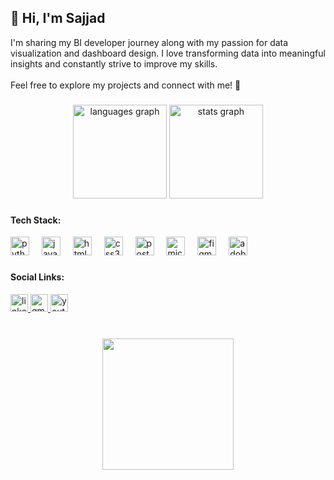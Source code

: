 <h2 align="left">👋 Hi, I'm Sajjad</h2>

<p align="left">I'm sharing my BI developer journey along with my passion for data visualization and dashboard design. I love transforming data into meaningful insights and constantly strive to improve my skills.<br><br>Feel free to explore my projects and connect with me! 🚀</p>



###

<div align="center">
  <img src="https://github-readme-stats.vercel.app/api/top-langs?username=Dashboard-Design&locale=en&hide_title=false&layout=compact&card_width=320&langs_count=6&theme=vue&hide_border=false" height="150" alt="languages graph"  />
  <img src="https://github-readme-stats.vercel.app/api?username=Dashboard-Design&hide_title=false&hide_rank=false&show_icons=true&include_all_commits=true&count_private=true&disable_animations=false&theme=vue&locale=en&hide_border=false" height="150" alt="stats graph"  />
</div>



###

<div align="left">
  <h4 align="left">Tech Stack: </h4>
  <img src="https://cdn.jsdelivr.net/gh/devicons/devicon/icons/python/python-original.svg" height="30" alt="python logo"  />
  <img width="12" />
  <img src="https://cdn.jsdelivr.net/gh/devicons/devicon/icons/javascript/javascript-original.svg" height="30" alt="javascript logo"  />
  <img width="12" />
  <img src="https://cdn.jsdelivr.net/gh/devicons/devicon/icons/html5/html5-original.svg" height="30" alt="html5 logo"  />
  <img width="12" />
  <img src="https://cdn.jsdelivr.net/gh/devicons/devicon/icons/css3/css3-original.svg" height="30" alt="css3 logo"  />
  <img width="12" />
  <img src="https://cdn.jsdelivr.net/gh/devicons/devicon/icons/postgresql/postgresql-original.svg" height="30" alt="postgresql logo"  />
  <img width="12" />
  <img src="https://cdn.jsdelivr.net/gh/devicons/devicon/icons/microsoftsqlserver/microsoftsqlserver-plain.svg" height="30" alt="microsoftsqlserver logo"  />
  <img width="12" />
  <img src="https://skillicons.dev/icons?i=figma" height="30" alt="figma logo"  />
  <img width="12" />
  <img src="https://skillicons.dev/icons?i=ai" height="30" alt="adobeillustrator logo"  />
</div>

###


<div align="left">
  <h4 align="left">Social Links: </h4>
  <a href="https://www.linkedin.com/in/sajjadahmadi/" target="_blank">
    <img src="https://img.shields.io/static/v1?message=LinkedIn&logo=linkedin&label=&color=0077B5&logoColor=white&labelColor=&style=for-the-badge" height="28" alt="linkedin logo"  />
  </a>
  <a href="malito:sajadahmadi727@gmail.com" target="_blank">
    <img src="https://img.shields.io/static/v1?message=Gmail&logo=gmail&label=&color=D14836&logoColor=white&labelColor=&style=for-the-badge" height="28" alt="gmail logo"  />
  </a>
  <a href="https://www.youtube.com/@BI_plus_plus" target="_blank">
    <img src="https://img.shields.io/static/v1?message=Youtube&logo=youtube&label=&color=FF0000&logoColor=white&labelColor=&style=for-the-badge" height="28" alt="youtube logo"  />
  </a>
</div>

<br clear="both">

###


<div align="center">
  <img height="210" src="https://media4.giphy.com/media/v1.Y2lkPTc5MGI3NjExeTNpYjkxcHJqY21xbm5ta2ducG5iZWFvaHprcnJhZW9lbnBoOWtvMCZlcD12MV9pbnRlcm5hbF9naWZfYnlfaWQmY3Q9Zw/Dh5q0sShxgp13DwrvG/giphy.gif"  />
</div>

###


<br clear="both">
